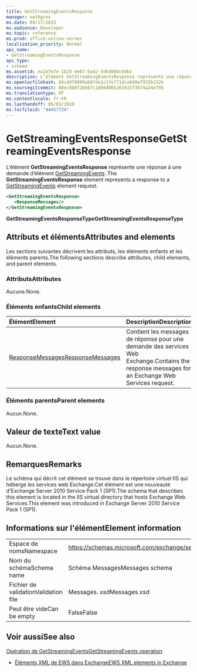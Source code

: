 ```yaml
---
title: GetStreamingEventsResponse
manager: sethgros
ms.date: 09/17/2015
ms.audience: Developer
ms.topic: reference
ms.prod: office-online-server
localization_priority: Normal
api_name:
- GetStreamingEventsResponse
api_type:
- schema
ms.assetid: ea1e7e7e-1b19-4e07-ba42-5dbd888c6db2
description: L’élément GetStreamingEventsResponse représente une réponse à une demande d’élément GetStreamingEvents.
ms.openlocfilehash: 84cd4f0099ab0fda1c1fe771dca0d9ef932b132b
ms.sourcegitcommit: 88ec988f2bb67c1866d06b361615f3674a24e795
ms.translationtype: MT
ms.contentlocale: fr-FR
ms.lasthandoff: 06/03/2020
ms.locfileid: "44457724"
---
```

# <a name="getstreamingeventsresponse"></a><span data-ttu-id="0f256-103">GetStreamingEventsResponse</span><span class="sxs-lookup"><span data-stu-id="0f256-103">GetStreamingEventsResponse</span></span>

<span data-ttu-id="0f256-104">L’élément **GetStreamingEventsResponse** représente une réponse à une demande d’élément [GetStreamingEvents](getstreamingevents.md) .</span><span class="sxs-lookup"><span data-stu-id="0f256-104">The **GetStreamingEventsResponse** element represents a response to a [GetStreamingEvents](getstreamingevents.md) element request.</span></span> 
  
```xml
<GetStreamingEventsResponse>
   <ResponseMessages/>
</GetStreamingEventsResponse>
```

 <span data-ttu-id="0f256-105">**GetStreamingEventsResponseType**</span><span class="sxs-lookup"><span data-stu-id="0f256-105">**GetStreamingEventsResponseType**</span></span>
## <a name="attributes-and-elements"></a><span data-ttu-id="0f256-106">Attributs et éléments</span><span class="sxs-lookup"><span data-stu-id="0f256-106">Attributes and elements</span></span>

<span data-ttu-id="0f256-107">Les sections suivantes décrivent les attributs, les éléments enfants et les éléments parents.</span><span class="sxs-lookup"><span data-stu-id="0f256-107">The following sections describe attributes, child elements, and parent elements.</span></span>
  
### <a name="attributes"></a><span data-ttu-id="0f256-108">Attributs</span><span class="sxs-lookup"><span data-stu-id="0f256-108">Attributes</span></span>

<span data-ttu-id="0f256-109">Aucune.</span><span class="sxs-lookup"><span data-stu-id="0f256-109">None.</span></span>
  
### <a name="child-elements"></a><span data-ttu-id="0f256-110">Éléments enfants</span><span class="sxs-lookup"><span data-stu-id="0f256-110">Child elements</span></span>

|<span data-ttu-id="0f256-111">**Élément**</span><span class="sxs-lookup"><span data-stu-id="0f256-111">**Element**</span></span>|<span data-ttu-id="0f256-112">**Description**</span><span class="sxs-lookup"><span data-stu-id="0f256-112">**Description**</span></span>|
|:-----|:-----|
|[<span data-ttu-id="0f256-113">ResponseMessages</span><span class="sxs-lookup"><span data-stu-id="0f256-113">ResponseMessages</span></span>](responsemessages.md) <br/> |<span data-ttu-id="0f256-114">Contient les messages de réponse pour une demande des services Web Exchange.</span><span class="sxs-lookup"><span data-stu-id="0f256-114">Contains the response messages for an Exchange Web Services request.</span></span>  <br/> |
   
### <a name="parent-elements"></a><span data-ttu-id="0f256-115">Éléments parents</span><span class="sxs-lookup"><span data-stu-id="0f256-115">Parent elements</span></span>

<span data-ttu-id="0f256-116">Aucun.</span><span class="sxs-lookup"><span data-stu-id="0f256-116">None.</span></span>
  
## <a name="text-value"></a><span data-ttu-id="0f256-117">Valeur de texte</span><span class="sxs-lookup"><span data-stu-id="0f256-117">Text value</span></span>

<span data-ttu-id="0f256-118">Aucun.</span><span class="sxs-lookup"><span data-stu-id="0f256-118">None.</span></span>
  
## <a name="remarks"></a><span data-ttu-id="0f256-119">Remarques</span><span class="sxs-lookup"><span data-stu-id="0f256-119">Remarks</span></span>

<span data-ttu-id="0f256-120">Le schéma qui décrit cet élément se trouve dans le répertoire virtuel IIS qui héberge les services web Exchange.Cet élément est une nouveauté d'Exchange Server 2010 Service Pack 1 (SP1).</span><span class="sxs-lookup"><span data-stu-id="0f256-120">The schema that describes this element is located in the IIS virtual directory that hosts Exchange Web Services.This element was introduced in Exchange Server 2010 Service Pack 1 (SP1).</span></span>
  
## <a name="element-information"></a><span data-ttu-id="0f256-121">Informations sur l'élément</span><span class="sxs-lookup"><span data-stu-id="0f256-121">Element information</span></span>

|||
|:-----|:-----|
|<span data-ttu-id="0f256-122">Espace de noms</span><span class="sxs-lookup"><span data-stu-id="0f256-122">Namespace</span></span>  <br/> |https://schemas.microsoft.com/exchange/services/2006/messages  <br/> |
|<span data-ttu-id="0f256-123">Nom du schéma</span><span class="sxs-lookup"><span data-stu-id="0f256-123">Schema name</span></span>  <br/> |<span data-ttu-id="0f256-124">Schéma Messages</span><span class="sxs-lookup"><span data-stu-id="0f256-124">Messages schema</span></span>  <br/> |
|<span data-ttu-id="0f256-125">Fichier de validation</span><span class="sxs-lookup"><span data-stu-id="0f256-125">Validation file</span></span>  <br/> |<span data-ttu-id="0f256-126">Messages. xsd</span><span class="sxs-lookup"><span data-stu-id="0f256-126">Messages.xsd</span></span>  <br/> |
|<span data-ttu-id="0f256-127">Peut être vide</span><span class="sxs-lookup"><span data-stu-id="0f256-127">Can be empty</span></span>  <br/> |<span data-ttu-id="0f256-128">False</span><span class="sxs-lookup"><span data-stu-id="0f256-128">False</span></span>  <br/> |
   
## <a name="see-also"></a><span data-ttu-id="0f256-129">Voir aussi</span><span class="sxs-lookup"><span data-stu-id="0f256-129">See also</span></span>



[<span data-ttu-id="0f256-130">Opération de GetStreamingEvents</span><span class="sxs-lookup"><span data-stu-id="0f256-130">GetStreamingEvents operation</span></span>](getstreamingevents-operation.md)


- [<span data-ttu-id="0f256-131">Éléments XML de EWS dans Exchange</span><span class="sxs-lookup"><span data-stu-id="0f256-131">EWS XML elements in Exchange</span></span>](ews-xml-elements-in-exchange.md)

